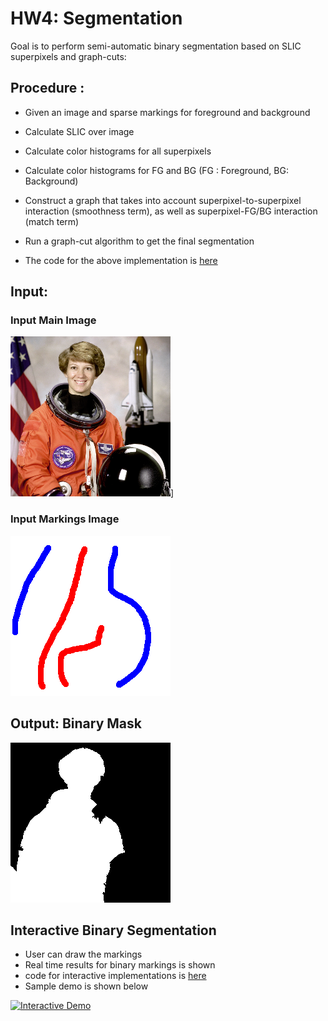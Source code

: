 # HW4: Segmentation
Goal is to perform semi-automatic binary segmentation based on SLIC superpixels and graph-cuts:

## Procedure :

- Given an image and sparse markings for foreground and background
- Calculate SLIC over image
- Calculate color histograms for all superpixels
- Calculate color histograms for FG and BG (FG : Foreground, BG: Background)
- Construct a graph that takes into account superpixel-to-superpixel interaction (smoothness term), as well as superpixel-FG/BG interaction (match term)
- Run a graph-cut algorithm to get the final segmentation

- The code for the above implementation is [here](Source/main.py)

## Input:

### Input Main Image

![Input Image](astronaut.png)]

### Input Markings Image

![Input Markings Image](astronaut_marking.png)

## Output: Binary Mask

![Output Mask](Results/mask.png)

## Interactive Binary Segmentation

- User can draw the markings
- Real time results for binary markings is shown
- code for interactive implementations is [here](Source/main_bonus.py)
- Sample demo is shown below

[![Interactive Demo](http://img.youtube.com/vi/vESbRb8rBIs/0.jpg)](http://www.youtube.com/watch?v=vESbRb8rBIs)
